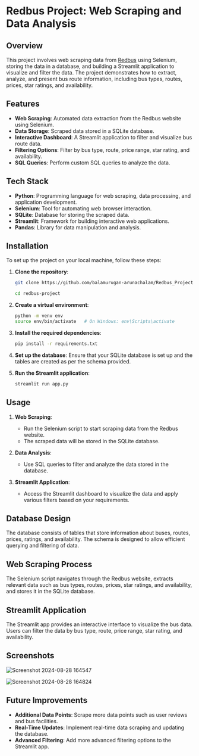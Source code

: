 
# Redbus Project: Web Scraping and Data Analysis

## Overview

This project involves web scraping data from [Redbus](https://www.redbus.in/) using Selenium, storing the data in a database, and building a Streamlit application to visualize and filter the data. The project demonstrates how to extract, analyze, and present bus route information, including bus types, routes, prices, star ratings, and availability.


## Features

- **Web Scraping**: Automated data extraction from the Redbus website using Selenium.
- **Data Storage**: Scraped data stored in a SQLite database.
- **Interactive Dashboard**: A Streamlit application to filter and visualize bus route data.
- **Filtering Options**: Filter by bus type, route, price range, star rating, and availability.
- **SQL Queries**: Perform custom SQL queries to analyze the data.



## Tech Stack

- **Python**: Programming language for web scraping, data processing, and application development.
- **Selenium**: Tool for automating web browser interaction.
- **SQLite**: Database for storing the scraped data.
- **Streamlit**: Framework for building interactive web applications.
- **Pandas**: Library for data manipulation and analysis.


## Installation

To set up the project on your local machine, follow these steps:

1. **Clone the repository**:
   ```bash
   git clone https://github.com/balamurugan-arunachalam/Redbus_Project.git
   
   cd redbus-project
   ```

2. **Create a virtual environment**:
   ```bash
   python -m venv env
   source env/bin/activate   # On Windows: env\Scripts\activate
   ```

3. **Install the required dependencies**:
   ```bash
   pip install -r requirements.txt
   ```

4. **Set up the database**:
   Ensure that your SQLite database is set up and the tables are created as per the schema provided.

5. **Run the Streamlit application**:
   ```bash
   streamlit run app.py
   ```
    
## Usage

1. **Web Scraping**:
   - Run the Selenium script to start scraping data from the Redbus website.
   - The scraped data will be stored in the SQLite database.

2. **Data Analysis**:
   - Use SQL queries to filter and analyze the data stored in the database.

3. **Streamlit Application**:
   - Access the Streamlit dashboard to visualize the data and apply various filters based on your requirements.

## Database Design

The database consists of tables that store information about buses, routes, prices, ratings, and availability. The schema is designed to allow efficient querying and filtering of data.

## Web Scraping Process

The Selenium script navigates through the Redbus website, extracts relevant data such as bus types, routes, prices, star ratings, and availability, and stores it in the SQLite database.

## Streamlit Application

The Streamlit app provides an interactive interface to visualize the bus data. Users can filter the data by bus type, route, price range, star rating, and availability.




## Screenshots


![Screenshot 2024-08-28 164547](https://github.com/user-attachments/assets/aa5d1541-6157-406b-bd69-f0b576ebe2b9)



![Screenshot 2024-08-28 164824](https://github.com/user-attachments/assets/dbd4aee4-efd0-4db1-b0ec-94b744e095d4)


## Future Improvements

- **Additional Data Points**: Scrape more data points such as user reviews and bus facilities.
- **Real-Time Updates**: Implement real-time data scraping and updating the database.
- **Advanced Filtering**: Add more advanced filtering options to the Streamlit app.
